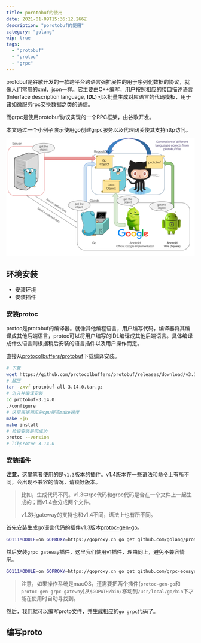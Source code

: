 ```yaml
---
title: porotobuf的使用
date: 2021-01-09T15:36:12.266Z
description: "porotobuf的使用"
category: "golang"
wip: true
tags:
  - "protobuf"
  - "protoc"
  - "grpc"
---
```

protobuf是谷歌开发的一款跨平台跨语言强扩展性的用于序列化数据的协议，就像人们常用的xml、json一样。它主要由C++编写，用户按照相应的接口描述语言(Interface description language, **IDL**)可以批量生成对应语言的代码模板，用于诸如微服务rpc交换数据之类的通信。

而grpc是使用protobuf协议实现的一个RPC框架，由谷歌开发。

本文通过一个小例子演示使用go创建grpc服务以及代理网关使其支持http访问。

![](./protobuf.png)

## 环境安装
* 安装环境
* 安装插件

### 安装protoc
protoc是protobuf的编译器。就像其他编程语言，用户编写代码，编译器将其编译成其他后端语言，protoc可以将用户编写的IDL编译成其他后端语言。具体编译成什么语言则根据稍后安装的语言插件以及用户操作而定。

直接从[protocolbuffers/protobuf](https://github.com/protocolbuffers/protobuf)下载编译安装。

```bash
# 下载
wget https://github.com/protocolbuffers/protobuf/releases/download/v3.14.0/protobuf-all-3.14.0.tar.gz
# 解压
tar -zxvf protobuf-all-3.14.0.tar.gz
# 进入并编译安装
cd protobuf-3.14.0 
./configure
# 这里根据相应的cpu提高make速度
make -j6
make install
# 检查安装是否成功
protoc --version
# libprotoc 3.14.0
```
### 安装插件
**注意**，这里笔者使用的是`v1.3`版本的插件。v1.4版本在一些语法和命令上有所不同，会出现不兼容的情况，请锁好版本。

> 比如，生成代码不同。v1.3中rpc代码和grpc代码是合在一个文件上一起生成的；而v1.4会分成两个文件。
>
> v1.3对gateway的支持也和v1.4不同，语法上也有所不同。

首先安装生成go语言代码的插件v1.3版本[protoc-gen-go](https://github.com/golang/protobuf/tree/master/protoc-gen-go)。
```bash
GO111MODULE=on GOPROXY=https://goproxy.cn go get github.com/golang/protobuf/protoc-gen-go@v1.3
```
然后安装`grpc gateway`插件，这里我们使用v1插件，理由同上，避免不兼容情况。
```bash
GO111MODULE=on GOPROXY=https://goproxy.cn go get github.com/grpc-ecosystem/grpc-gateway/protoc-gen-grpc-gateway@v1
```
> 注意，如果操作系统是macOS，还需要把两个插件(`protoc-gen-go`和`protoc-gen-grpc-gateway`)从`$GOPATH/bin/`移动到`/usr/local/go/bin`下才能在使用时自动寻找到。

然后，我们就可以编写proto文件，并生成相应的`go grpc`代码了。

## 编写proto